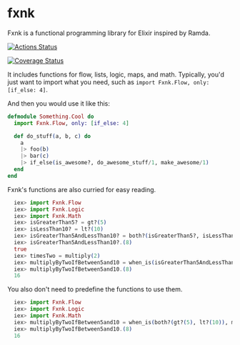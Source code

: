 # fxnk

Fxnk is a functional programming library for Elixir inspired by Ramda.

[![Actions Status](https://github.com/matthewsecrist/fxnk/workflows/test/badge.svg)](https://github.com/matthewsecrist/fxnk/actions)

[![Coverage Status](https://coveralls.io/repos/github/matthewsecrist/fxnk/badge.svg?branch=master)](https://coveralls.io/github/matthewsecrist/fxnk?branch=master)

It includes functions for flow, lists, logic, maps, and math. Typically, you'd just want to import what you need, such as `import Fxnk.Flow, only: [if_else: 4]`.

And then you would use it like this:

```elixir
defmodule Something.Cool do
  import Fxnk.Flow, only: [if_else: 4]

  def do_stuff(a, b, c) do
    a
    |> foo(b)
    |> bar(c)
    |> if_else(is_awesome?, do_awesome_stuff/1, make_awesome/1)
  end
end
```

Fxnk's functions are also curried for easy reading.

```elixir
  iex> import Fxnk.Flow
  iex> import Fxnk.Logic
  iex> import Fxnk.Math
  iex> isGreaterThan5? = gt?(5)
  iex> isLessThan10? = lt?(10)
  iex> isGreaterThan5AndLessThan10? = both?(isGreaterThan5?, isLessThan10?)
  iex> isGreaterThan5AndLessThan10?.(8)
  true
  iex> timesTwo = multiply(2)
  iex> multiplyByTwoIfBetween5and10 = when_is(isGreaterThan5AndLessThan10?, timesTwo)
  iex> multiplyByTwoIfBetween5and10.(8)
  16
```

You also don't need to predefine the functions to use them.

```elixir
  iex> import Fxnk.Flow
  iex> import Fxnk.Logic
  iex> import Fxnk.Math
  iex> multiplyByTwoIfBetween5and10 = when_is(both?(gt?(5), lt?(10)), multiply(2))
  iex> multiplyByTwoIfBetween5and10.(8)
  16
```
